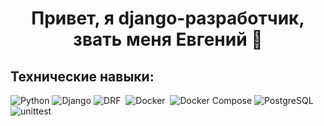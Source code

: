 <h1 align="center">
Привет, я django-разработчик, звать меня Евгений  👋
</h1>

## Технические навыки:
![Python](https://img.shields.io/badge/python-3670A0?style=for-the-badge&logo=python&logoColor=ffdd54)
![Django](https://img.shields.io/badge/django-%23092E20.svg?style=for-the-badge&logo=django&logoColor=white)
![DRF](https://img.shields.io/badge/DRF-red.svg?style=for-the-badge&logo=django&logoColor=white)&nbsp;
![Docker](https://img.shields.io/badge/docker-%230db7ed.svg?style=for-the-badge&logo=docker&logoColor=white)&nbsp;
![Docker Compose](https://img.shields.io/badge/docker%20compose-green.svg?style=for-the-badge&logo=docker&logoColor=white)
![PostgreSQL](https://img.shields.io/badge/postgres-%23316192.svg?style=for-the-badge&logo=postgresql&logoColor=white)
![unittest](https://img.shields.io/badge/unittest-blue.svg?style=for-the-badge&logo=python&logoColor=white)

